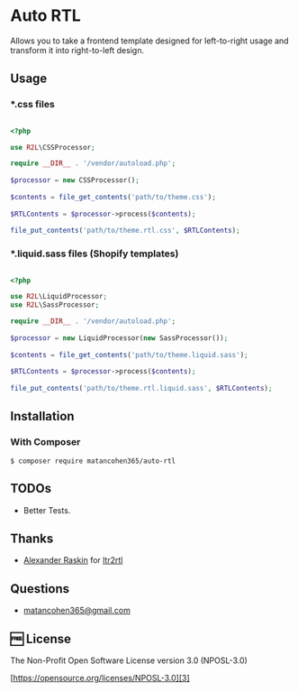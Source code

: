 # Auto RTL

Allows you to take a frontend template designed for left-to-right usage and transform it into right-to-left design.

## Usage

### *.css files

```php

<?php

use R2L\CSSProcessor;

require __DIR__ . '/vendor/autoload.php';  
  
$processor = new CSSProcessor();  
  
$contents = file_get_contents('path/to/theme.css');  
  
$RTLContents = $processor->process($contents);  
  
file_put_contents('path/to/theme.rtl.css', $RTLContents);

```
  
### *.liquid.sass files (Shopify templates)

```php

<?php

use R2L\LiquidProcessor;
use R2L\SassProcessor;

require __DIR__ . '/vendor/autoload.php';  
  
$processor = new LiquidProcessor(new SassProcessor());
  
$contents = file_get_contents('path/to/theme.liquid.sass');  
  
$RTLContents = $processor->process($contents);  
  
file_put_contents('path/to/theme.rtl.liquid.sass', $RTLContents); 

```

## Installation

### With Composer

```
$ composer require matancohen365/auto-rtl
```

## TODOs
 - Better Tests.

## Thanks
 * [Alexander Raskin][1] for [ltr2rtl][2]
 
## Questions
 - matancohen365@gmail.com
 
🆓 License
----

The Non-Profit Open Software License version 3.0 (NPOSL-3.0)

[https://opensource.org/licenses/NPOSL-3.0][3]

[1]: https://github.com/intval
[2]: https://github.com/intval/ltr2rtl
[3]: [https://opensource.org/licenses/NPOSL-3.0]
